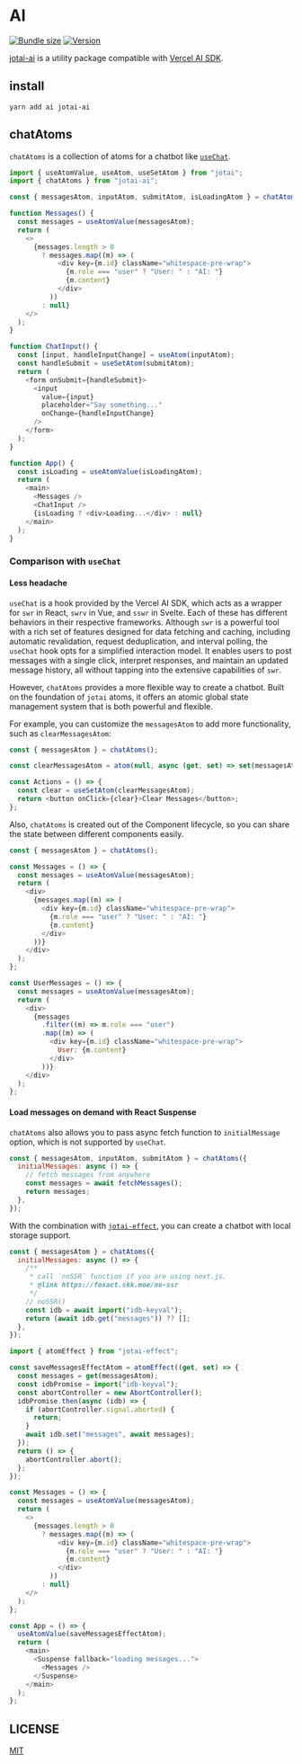 # AI

[![Bundle size](https://img.shields.io/bundlephobia/minzip/jotai-ai?label=bundle%20size&style=flat&colorA=000000&colorB=000000)](https://bundlephobia.com/result?p=jotai-ai)
[![Version](https://img.shields.io/npm/v/jotai-ai?style=flat&colorA=000000&colorB=000000)](https://www.npmjs.com/package/jotai-ai)

[jotai-ai](https://github.com/himself65/jotai-ai) is a utility package compatible
with [Vercel AI SDK](https://sdk.vercel.ai/docs).

## install

```
yarn add ai jotai-ai
```

## chatAtoms

`chatAtoms` is a collection of atoms for a chatbot like [`useChat`](https://sdk.vercel.ai/docs/api-reference/use-chat).

```js
import { useAtomValue, useAtom, useSetAtom } from "jotai";
import { chatAtoms } from "jotai-ai";

const { messagesAtom, inputAtom, submitAtom, isLoadingAtom } = chatAtoms();

function Messages() {
  const messages = useAtomValue(messagesAtom);
  return (
    <>
      {messages.length > 0
        ? messages.map((m) => (
            <div key={m.id} className="whitespace-pre-wrap">
              {m.role === "user" ? "User: " : "AI: "}
              {m.content}
            </div>
          ))
        : null}
    </>
  );
}

function ChatInput() {
  const [input, handleInputChange] = useAtom(inputAtom);
  const handleSubmit = useSetAtom(submitAtom);
  return (
    <form onSubmit={handleSubmit}>
      <input
        value={input}
        placeholder="Say something..."
        onChange={handleInputChange}
      />
    </form>
  );
}

function App() {
  const isLoading = useAtomValue(isLoadingAtom);
  return (
    <main>
      <Messages />
      <ChatInput />
      {isLoading ? <div>Loading...</div> : null}
    </main>
  );
}
```

### Comparison with `useChat`

#### Less headache

`useChat` is a hook provided by the Vercel AI SDK, which acts as a wrapper for `swr` in React, `swrv` in Vue, and `sswr`
in Svelte.
Each of these has different behaviors in their respective frameworks.
Although `swr` is a powerful tool with a rich set of features designed for data fetching and caching, including
automatic revalidation, request deduplication, and interval polling, the `useChat` hook opts for a simplified
interaction model.
It enables users to post messages with a single click, interpret responses, and maintain an updated
message history, all without tapping into the extensive capabilities of `swr`.

However, `chatAtoms` provides a more flexible way to create a chatbot.
Built on the foundation of `jotai` atoms, it
offers an atomic global state management system that is both powerful and flexible.

For example, you can customize the `messagesAtom` to add more functionality, such as `clearMessagesAtom`:

```js
const { messagesAtom } = chatAtoms();

const clearMessagesAtom = atom(null, async (get, set) => set(messagesAtom, []));

const Actions = () => {
  const clear = useSetAtom(clearMessagesAtom);
  return <button onClick={clear}>Clear Messages</button>;
};
```

Also, `chatAtoms` is created out of the Component lifecycle,
so you can share the state between different components easily.

```js
const { messagesAtom } = chatAtoms();

const Messages = () => {
  const messages = useAtomValue(messagesAtom);
  return (
    <div>
      {messages.map((m) => (
        <div key={m.id} className="whitespace-pre-wrap">
          {m.role === "user" ? "User: " : "AI: "}
          {m.content}
        </div>
      ))}
    </div>
  );
};

const UserMessages = () => {
  const messages = useAtomValue(messagesAtom);
  return (
    <div>
      {messages
        .filter((m) => m.role === "user")
        .map((m) => (
          <div key={m.id} className="whitespace-pre-wrap">
            User: {m.content}
          </div>
        ))}
    </div>
  );
};
```

#### Load messages on demand with React Suspense

`chatAtoms` also allows you to pass async fetch function to `initialMessage` option, which is not supported
by `useChat`.

```js
const { messagesAtom, inputAtom, submitAtom } = chatAtoms({
  initialMessages: async () => {
    // fetch messages from anywhere
    const messages = await fetchMessages();
    return messages;
  },
});
```

With the combination with [`jotai-effect`](https://github.com/jotaijs/jotai-effect),
you can create a chatbot with local storage support.

```js
const { messagesAtom } = chatAtoms({
  initialMessages: async () => {
    /**
     * call `noSSR` function if you are using next.js.
     * @link https://foxact.skk.moe/no-ssr
     */
    // noSSR()
    const idb = await import("idb-keyval");
    return (await idb.get("messages")) ?? [];
  },
});

import { atomEffect } from "jotai-effect";

const saveMessagesEffectAtom = atomEffect((get, set) => {
  const messages = get(messagesAtom);
  const idbPromise = import("idb-keyval");
  const abortController = new AbortController();
  idbPromise.then(async (idb) => {
    if (abortController.signal.aborted) {
      return;
    }
    await idb.set("messages", await messages);
  });
  return () => {
    abortController.abort();
  };
});

const Messages = () => {
  const messages = useAtomValue(messagesAtom);
  return (
    <>
      {messages.length > 0
        ? messages.map((m) => (
            <div key={m.id} className="whitespace-pre-wrap">
              {m.role === "user" ? "User: " : "AI: "}
              {m.content}
            </div>
          ))
        : null}
    </>
  );
};

const App = () => {
  useAtomValue(saveMessagesEffectAtom);
  return (
    <main>
      <Suspense fallback="loading messages...">
        <Messages />
      </Suspense>
    </main>
  );
};
```

## LICENSE

[MIT](LICENSE)

[Vercel AI SDK]: https://sdk.vercel.ai/docs
